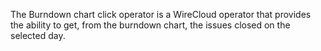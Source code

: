 The Burndown chart click operator is a WireCloud operator that provides the ability to get, from the burndown chart, the issues closed on the selected day.